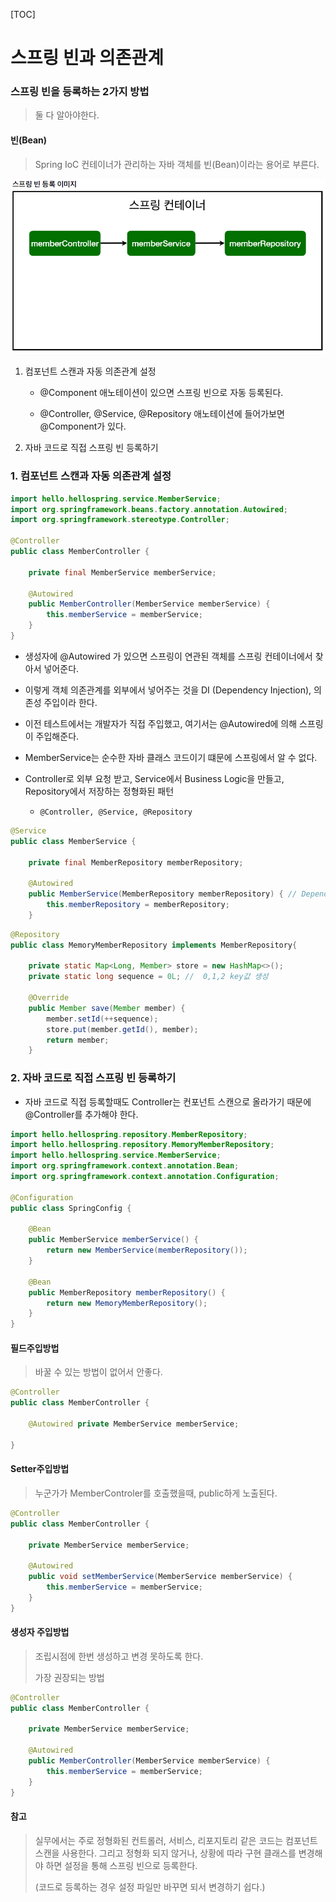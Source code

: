 [TOC]



# 스프링 빈과 의존관계

### 스프링 빈을 등록하는 2가지 방법

> 둘 다 알아야한다.

#### 빈(Bean)

>  Spring IoC 컨테이너가 관리하는 자바 객체를 빈(Bean)이라는 용어로 부른다.

<img src="4.스프링_빈과_의존관계.assets/image-20210718135717766.png" alt="image-20210718135717766" style="zoom:80%;" />

1. 컴포넌트 스캔과 자동 의존관계 설정

   - @Component 애노테이션이 있으면 스프링 빈으로 자동 등록된다.

   - @Controller, @Service, @Repository 애노테이션에 들어가보면 @Component가 있다.

2. 자바 코드로 직접 스프링 빈 등록하기



### 1. 컴포넌트 스캔과 자동 의존관계 설정

```java
import hello.hellospring.service.MemberService;
import org.springframework.beans.factory.annotation.Autowired;
import org.springframework.stereotype.Controller;

@Controller
public class MemberController {

    private final MemberService memberService;

    @Autowired
    public MemberController(MemberService memberService) {
        this.memberService = memberService;
    }
}
```

- 생성자에 @Autowired 가 있으면 스프링이 연관된 객체를 스프링 컨테이너에서 찾아서 넣어준다. 
- 이렇게 객체 의존관계를 외부에서 넣어주는 것을 DI (Dependency Injection), 의존성 주입이라 한다.
- 이전 테스트에서는 개발자가 직접 주입했고, 여기서는 @Autowired에 의해 스프링이 주입해준다.





- MemberService는 순수한 자바 클래스 코드이기 떄문에 스프링에서 알 수 없다.
- Controller로 외부 요청 받고, Service에서 Business Logic을 만들고, Repository에서 저장하는 정형화된 패턴
  - `@Controller, @Service, @Repository`

```java
@Service
public class MemberService {

    private final MemberRepository memberRepository;

    @Autowired
    public MemberService(MemberRepository memberRepository) { // Dependency Injection
        this.memberRepository = memberRepository;
    }
```

```java
@Repository
public class MemoryMemberRepository implements MemberRepository{

    private static Map<Long, Member> store = new HashMap<>();
    private static long sequence = 0L; //  0,1,2 key값 생성

    @Override
    public Member save(Member member) {
        member.setId(++sequence);
        store.put(member.getId(), member);
        return member;
    }
```







### 2. 자바 코드로 직접 스프링 빈 등록하기

- 자바 코드로 직접 등록할때도 Controller는 컨포넌트 스캔으로 올라가기 때문에 @Controller를 추가해야 한다.

```java
import hello.hellospring.repository.MemberRepository;
import hello.hellospring.repository.MemoryMemberRepository;
import hello.hellospring.service.MemberService;
import org.springframework.context.annotation.Bean;
import org.springframework.context.annotation.Configuration;

@Configuration
public class SpringConfig {

    @Bean
    public MemberService memberService() {
        return new MemberService(memberRepository());
    }

    @Bean
    public MemberRepository memberRepository() {
        return new MemoryMemberRepository();
    }
}
```

#### 필드주입방법

> 바꿀 수 있는 방법이 없어서 안좋다.

```java
@Controller
public class MemberController {

    @Autowired private MemberService memberService;

}
```

#### Setter주입방법

> 누군가가 MemberControler를 호출했을때, public하게 노출된다.

```java
@Controller
public class MemberController {

    private MemberService memberService;
    
    @Autowired
    public void setMemberService(MemberService memberService) {
        this.memberService = memberService;
    }
}
```

#### 생성자 주입방법

> 조립시점에 한번 생성하고 변경 못하도록 한다.
>
> 가장 권장되는 방법

```java
@Controller
public class MemberController {

    private MemberService memberService;

    @Autowired
    public MemberController(MemberService memberService) {
        this.memberService = memberService;
    }
}
```



#### 참고 

> 실무에서는 주로 정형화된 컨트롤러, 서비스, 리포지토리 같은 코드는 컴포넌트 스캔을 사용한다.
> 그리고 정형화 되지 않거나, 상황에 따라 구현 클래스를 변경해야 하면 설정을 통해 스프링 빈으로 등록한다. 
>
> (코드로 등록하는 경우 설정 파일만 바꾸면 되서 변경하기 쉽다.)

